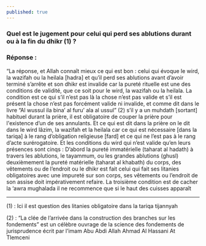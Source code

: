 ```yaml
---
published: true
---
```

### Quel est le jugement pour celui qui perd ses ablutions durant ou à la fin du dhikr (1) ?

### Réponse :
 
  
   
“La réponse, et Allah connaît mieux ce qui est bon : celui qui évoque le wird, la wazifah ou la heilala [hadra] et qu’il perd ses ablutions avant d’avoir terminé s’arrête et son dhikr est invalide car la pureté rituelle est une des conditions de validité, que ce soit pour le wird, la wazifah ou la heilala. La condition est ce qui s’il n’est pas là la chose n’est pas valide et s’il est présent la chose n’est pas forcément valide ni invalide, et comme dit dans le livre “Al wussul ila bina’ al furu’ ala al ussul” (2) s’il y a un muhdath [sortant] habituel durant la prière, il est obligatoire de couper la prière pour l'existence d’un de ses annulants. Et ce qui est dit dans la prière on le dit dans le wird lâzim, la wazifah et la heilala car ce qui est nécessaire [dans la tariqa] à le rang d’obligation religieuse [fard] et ce qui ne l’est pas à le rang d’acte surérogatoire. Et les conditions du wird qui n’est valide qu’en leurs présences sont cinqs : D’abord la pureté immatérielle (taharat al hadath) à travers les ablutions, le tayammum, ou les grandes ablutions (ghusl) deuxièmement la pureté matérielle (taharat al khabath) du corps, des vêtements ou de l’endroit ou le dhikr est fait celui qui fait ses litanies obligatoires avec une impureté sur son corps, ses vêtements ou l’endroit de son assise doit impérativement refaire. La troisième condition est de cacher la ‘awra mughalada il ne recommence que si le haut des cuisses apparaît







________________________________
(1) : Ici il est question des litanies obligatoire dans la tariqa tijannyah 

(2) : “La clée de l’arrivée dans la construction des branches sur les fondements” est un célèbre ouvrage de la science des fondements de jurisprudence écrit par l’imam Abu Abdi Allah Ahmad Al Hassani At Tlemceni 


